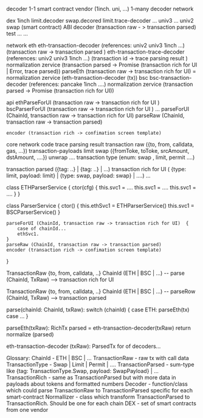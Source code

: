 decoder 1-1 smart contract
vendor (1inch. uni, ...) 1-many decoder 
network 


dex 
    1inch
        limit.decoder
        swap.decored
        limit.trace-decoder
        ...
    univ3 
        ... 
    univ2
        swap (smart contract)
            ABI
            decoder (transaction raw  - > transaction parsed)
            test 
        ...
    ...

network
  eth
    eth-transaction-decoder (references: univ2 univ3 1inch ...) (transaction raw  -> transaction parsed )
    eth-transaction-trace-decoder (references: univ2 univ3 1inch ...) (transaction id  -> trace parsing result )
    normalization zervice (transaction parsed -> Promise (transaction rich for UI | Error, trace parsed))
    parseEth (transaction raw  -> transaction rich for UI) = normalization zervice (eth-transaction-decoder (tx))
  bsc 
    bsc-transaction-decoder (references: pancake 1inch ....)
    normalization zervice (transaction parsed -> Promise (transaction rich for UI))

api
    ethParseForUI (transaction raw  -> transaction rich for UI )
    bscParserForUI (transaction raw  -> transaction rich for UI )
    ...
    parseForUI (ChainId, transaction raw -> transaction rich for UI)
    parseRaw (ChainId, transaction raw -> transaction parsed)

    encoder (transaction rich -> confimation screen template)

core 
  network code
  trace parsing result
  transaction raw ({to, from, calldata, gas, ...})
  transaction-payloads
    limit 
    swap ({fromToke, toToke, srcAmount, dstAmount, ....})
    unwrap
    ....
  transaction type (enum: swap , limit, permit ....)

  transaction parsed ({tag: ..} | {tag: ..} | ...)
  transaction rich for UI ( {type: limit, payload: limit} | {type: swap, payload: swap} | ....)
  ...



class ETHParserService {
    ctor(cfg) {
        this.svc1 = ....
        this.svc1 = ....
        this.svc1 = ....
    }
}


class ParserService {
    ctor() {
        this.ethSvc1 = ETHParserService()
        this.svc1 = BSCParserService()
    }

    parseForUI (ChainId, transaction raw -> transaction rich for UI)  {
        case of chainId...
        ethSvc1.
    }
    parseRaw (ChainId, transaction raw -> transaction parsed)
    encoder (transaction rich -> confimation screen template)
}



TransactionRaw {to, from, calldata, ..}
ChainId (ETH | BSC | ...)
    -- parse (ChainId, TxRaw) -->
transaction rich for UI 



TransactionRaw {to, from, calldata, ..}
ChainId (ETH | BSC | ...)
    -- parseRow (ChainId, TxRaw) -->
transaction parsed




parse(chainId: ChainId, txRaw):
    switch (chainId) {
        case ETH: 
            parseEth(tx)
        case ...
    }

parseEth(txRaw): RichTx
    parsed = eth-transaction-decoder(txRaw)
    return normalize (parsed)


 eth-transaction-decoder (txRaw): ParsedTx 
    for of decoders...



Glossary:
    ChainId - ETH | BSC | ... 
    TransactionRaw - raw tx with call data
    TransactionType - Swap | Limit | Permit | ....
    TransactionParsed - sum-type like {tag: TransactionType.Swap, payload: SwapPayload} | ...
    TransactionRich - same as TransactionParsed but with more data in payloads about tokens and formatted numbers
    Decoder - function/class which could parse TransactionRaw to TransactionParsed specific for each smart-contract
    Normallizer - class which transform TransactionParsed to TransactionRich. Should be one for each chain
    DEX - set of smart contracts from one vendor
